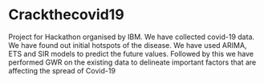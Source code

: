 # Crackthecovid19
Project for Hackathon organised by IBM. We have collected covid-19 data. We have found out initial hotspots of the disease. We have used ARIMA, ETS and SIR models to predict the future values. Followed by this we have performed GWR on the existing data to delineate important factors that are affecting the spread of Covid-19

